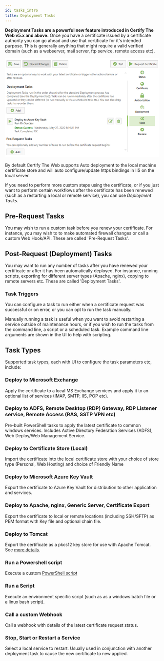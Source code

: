```yaml
---
id: tasks_intro
title: Deployment Tasks
---
```


**Deployment Tasks are a powerful new feature introduced in Certify The Web v5.x and above.**
Once you have a certificate issued by a certificate authority you can go ahead and use that certificate for it's intended purpose. This is generally anything that might require a valid verified domain (such as a webserver, mail server, ftp service, remote access etc).

![Startup UI](/assets/screens/DeploymentTasks.png)

By default Certify The Web supports Auto deployment to the local machine certificate store and will auto configure/update https bindings in IIS on the local server.

 If you need to perform more custom steps using the certificate, or if you just want to perform certain workflows after the certificate has been renewed (such as a restarting a local or remote service), you can use *Deployment Tasks*.


## Pre-Request Tasks
You may wish to run a custom task before you renew your certificate. For instance, you may wish to to make automated firewall changes or call a custom Web Hook/API. These are called 'Pre-Request Tasks'.

## Post-Request (Deployment) Tasks
You may want to run any number of tasks after you have renewed your certificate or after it has been automatically deployed.  For instance, running scripts, exporting for different server types (Apache, nginx), copying to remote servers etc. These are called 'Deployment Tasks'.

### Task Triggers
You can configure a task to run either when a certificate request was successful or on error, or you can opt to run the task manually. 

Manually running a task is useful when you want to avoid restarting a service outside of maintenance hours, or if you wish to run the tasks from the command line, a script or a scheduled task. Example command line arguments are shown in the UI to help with scripting.
## Task Types
Supported task types, each with UI to configure the task parameters etc, include:

### Deploy to Microsoft Exchange
Apply the certificate to a local MS Exchange services and apply it to an optional list of services (IMAP, SMTP, IIS, POP etc).

### Deploy to ADFS, Remote Desktop (RDP) Gateway, RDP Listener service, Remote Access (RAS, SSTP VPN etc)
Pre-built PowerShell tasks to apply the latest certificate to common windows services. Includes Active Directory Federation Services (ADFS), Web Deploy/Web Management Service.

### Deploy to Certificate Store (Local)
Import the certificate into the local certificate store with your choice of store type (Personal, Web Hosting) and choice of Friendly Name

### Deploy to Microsoft Azure Key Vault
Export the certificate to Azure Key Vault for distribution to other application and services.

### Deploy to Apache, nginx, Generic Server, Certificate Export
Export the certificate to local or remote locations (including SSH/SFTP) as PEM format with Key file and optional chain file.

### Deploy to Tomcat
Export the certificate as a pkcs12 key store for use with Apache Tomcat. See [more details](tasks/tomcat).

### Run a Powershell script
Execute a custom [PowerShell script](../script-hooks)

### Run a Script
Execute an environment specific script (such as as a windows batch file or a linux bash script).

### Call a custom Webhook
Call a webhook with details of the latest certificate request status.

### Stop, Start or Restart a Service
Select a local service to restart. Usually used in conjunction with another deployment task to cause the new certificate to new applied.
